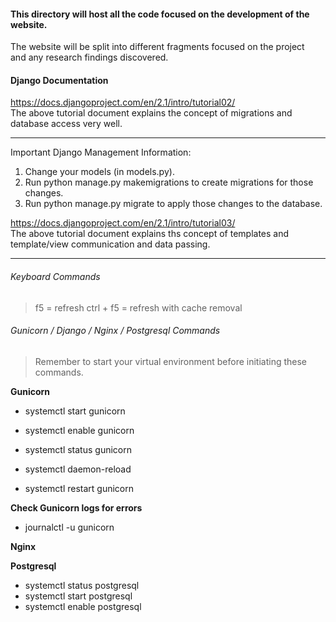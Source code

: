 #### This directory will host all the code focused on the development of the website.  
The website will be split into different fragments focused on the project  
and any research findings discovered.  

#### Django Documentation
https://docs.djangoproject.com/en/2.1/intro/tutorial02/  
The above tutorial document explains the concept of migrations and database access very well.

---

Important Django Management Information:

1. Change your models (in models.py).  
2. Run python manage.py makemigrations to create migrations for those changes.  
3. Run python manage.py migrate to apply those changes to the database.

https://docs.djangoproject.com/en/2.1/intro/tutorial03/  
The above tutorial document explains ths concept of templates and template/view communication and data passing.  

---
###### Keyboard Commands
> f5 = refresh
> ctrl + f5 = refresh with cache removal

###### Gunicorn / Django / Nginx / Postgresql Commands

> Remember to start your virtual environment before initiating these commands.  

**Gunicorn**

- systemctl start gunicorn  
- systemctl enable gunicorn  
- systemctl status gunicorn  

- systemctl daemon-reload  
- systemctl restart gunicorn  

**Check Gunicorn logs for errors**  

- journalctl -u gunicorn

**Nginx**

**Postgresql**

- systemctl status postgresql
- systemctl start postgresql
- systemctl enable postgresql
